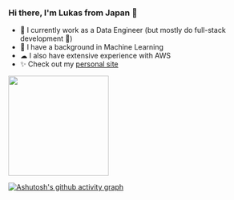 ### Hi there, I'm Lukas from Japan 👋

- 🌱 I currently work as a Data Engineer (but mostly do full-stack development 🤔)
- 🤖 I have a background in Machine Learning
- ☁ I also have extensive experience with AWS
- ✨ Check out my [personal site ](https://lugen4ro.com)


<a href="https://github.com/anuraghazra/github-readme-stats">
  <img height=200 align="center" src="https://github-readme-stats-one-jet-80.vercel.app/api?username=lugen4ro&theme=tokyonight" />
</a>

[![Ashutosh's github activity graph](https://github-readme-activity-graph.vercel.app/graph?username=lugen4ro&theme=tokyo-night)](https://github.com/ashutosh00710/github-readme-activity-graph)
